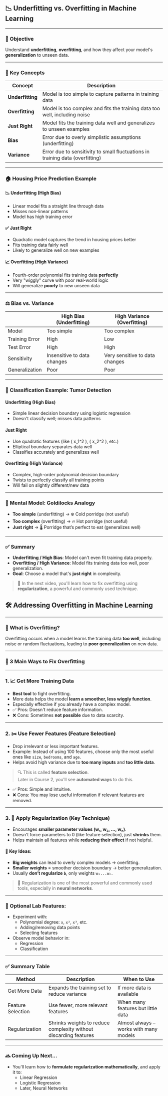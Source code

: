 ## 📉 Underfitting vs. Overfitting in Machine Learning

---

### 🎯 Objective

Understand **underfitting**, **overfitting**, and how they affect your model's **generalization** to unseen data.

---

### 🧠 Key Concepts

| Concept          | Description                                                                   |
| ---------------- | ----------------------------------------------------------------------------- |
| **Underfitting** | Model is too simple to capture patterns in training data                      |
| **Overfitting**  | Model is too complex and fits the training data too well, including noise     |
| **Just Right**   | Model fits the training data well and generalizes to unseen examples          |
| **Bias**         | Error due to overly simplistic assumptions (underfitting)                     |
| **Variance**     | Error due to sensitivity to small fluctuations in training data (overfitting) |

---

### 🏠 Housing Price Prediction Example

#### 📉 Underfitting (High Bias)

- Linear model fits a straight line through data
- Misses non-linear patterns
- Model has high training error

#### ✅ Just Right

- Quadratic model captures the trend in housing prices better
- Fits training data fairly well
- Likely to generalize well on new examples

#### 📈 Overfitting (High Variance)

- Fourth-order polynomial fits training data **perfectly**
- Very "wiggly" curve with poor real-world logic
- Will generalize **poorly** to new unseen data

---

### ⚖️ Bias vs. Variance

|                | High Bias (Underfitting)    | High Variance (Overfitting)    |
| -------------- | --------------------------- | ------------------------------ |
| Model          | Too simple                  | Too complex                    |
| Training Error | High                        | Low                            |
| Test Error     | High                        | High                           |
| Sensitivity    | Insensitive to data changes | Very sensitive to data changes |
| Generalization | Poor                        | Poor                           |

---

### 🧪 Classification Example: Tumor Detection

#### Underfitting (High Bias)

- Simple linear decision boundary using logistic regression
- Doesn't classify well; misses data patterns

#### Just Right

- Use quadratic features (like \( x_1^2 \), \( x_2^2 \), etc.)
- Elliptical boundary separates data well
- Classifies accurately and generalizes well

#### Overfitting (High Variance)

- Complex, high-order polynomial decision boundary
- Twists to perfectly classify all training points
- Will fail on slightly different/new data

---

### 🧠 Mental Model: Goldilocks Analogy

- **Too simple** (underfitting) → ❄️ Cold porridge (not useful)
- **Too complex** (overfitting) → 🔥 Hot porridge (not useful)
- **Just right** → 🌡️ Porridge that’s perfect to eat (generalizes well)

---

### ✅ Summary

- **Underfitting / High Bias**: Model can't even fit training data properly.
- **Overfitting / High Variance**: Model fits training data too well, poor generalization.
- **Goal**: Choose a model that's **just right** in complexity.

> 🎯 In the next video, you'll learn how to fix overfitting using **regularization**, a powerful and commonly used technique.

## 🛠️ Addressing Overfitting in Machine Learning

---

### 🤔 What is Overfitting?

Overfitting occurs when a model learns the training data **too well**, including noise or random fluctuations, leading to **poor generalization** on new data.

---

### 🧩 3 Main Ways to Fix Overfitting

---

### 1. 📈 Get More Training Data

- **Best tool** to fight overfitting.
- More data helps the model **learn a smoother, less wiggly function**.
- Especially effective if you already have a complex model.
- ✅ Pros: Doesn't reduce feature information.
- ❌ Cons: Sometimes **not possible** due to data scarcity.

---

### 2. ✂️ Use Fewer Features (Feature Selection)

- Drop irrelevant or less important features.
- Example: Instead of using 100 features, choose only the most useful ones like `size`, `bedrooms`, and `age`.
- Helps avoid high variance due to **too many inputs** and **too little data**.

> 🔍 This is called **feature selection**.  
> Later in Course 2, you'll see **automated ways** to do this.

- ✅ Pros: Simple and intuitive.
- ❌ Cons: You may lose useful information if relevant features are removed.

---

### 3. 🧪 Apply Regularization (Key Technique)

- Encourages **smaller parameter values (w₁, w₂, ..., wₙ)**.
- Doesn't force parameters to 0 (like feature selection), just **shrinks** them.
- Helps maintain all features while **reducing their effect** if not helpful.

#### 🔧 Key Ideas:

- **Big weights** can lead to overly complex models → overfitting.
- **Smaller weights** = smoother decision boundary → better generalization.
- Usually **don’t regularize `b`**, only weights `w₁...wₙ`.

> 📌 Regularization is one of the most powerful and commonly used tools, especially in **neural networks**.

---

### 🧪 Optional Lab Features:

- Experiment with:
  - Polynomial degree: `x`, `x²`, `x³`, etc.
  - Adding/removing data points
  - Selecting features
- Observe model behavior in:
  - Regression
  - Classification

---

### ✅ Summary Table

| Method            | Description                                                      | When to Use                            |
| ----------------- | ---------------------------------------------------------------- | -------------------------------------- |
| Get More Data     | Expands the training set to reduce variance                      | If more data is available              |
| Feature Selection | Use fewer, more relevant features                                | When many features but little data     |
| Regularization    | Shrinks weights to reduce complexity without discarding features | Almost always – works with many models |

---

### 🔜 Coming Up Next...

- You'll learn how to **formulate regularization mathematically**, and apply it to:
  - Linear Regression
  - Logistic Regression
  - Later, Neural Networks
